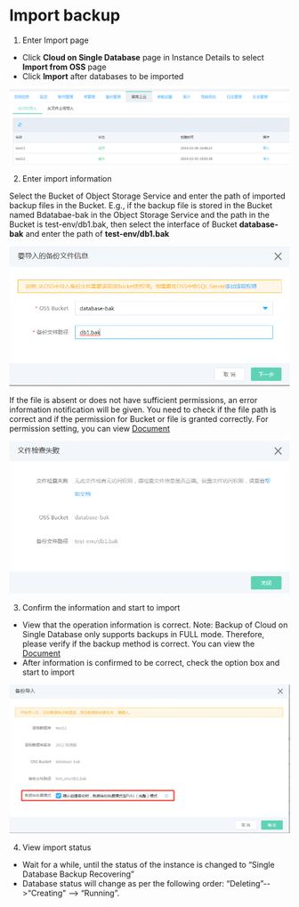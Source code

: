# Import backup

1. Enter Import page
- Click **Cloud on Single Database** page in Instance Details to select **Import from OSS** page
- Click **Import** after databases to be imported

![备份导入1](../../../../../../image/RDS/Import-Backup-V2-1.png)

2. Enter import information

Select the Bucket of Object Storage Service and enter the path of imported backup files in the Bucket. E.g., if the backup file is stored in the Bucket named Bdatabae-bak in the Object Storage Service and the path in the Bucket is test-env/db1.bak, then select the interface of Bucket **database-bak** and enter the path of **test-env/db1.bak**

![备份导入2](../../../../../../image/RDS/Import-Backup-V2-2.png)

If the file is absent or does not have sufficient permissions, an error information notification will be given. You need to check if the file path is correct and if the permission for Bucket or file is granted correctly. For permission setting, you can view [Document](https://docs.jdcloud.com/cn/rds/grant-file-privilege-v2)

![备份导入3](../../../../../../image/RDS/Import-Backup-V2-3.png)

3. Confirm the information and start to import
- View that the operation information is correct. 
Note: Backup of Cloud on Single Database only supports backups in FULL mode. Therefore, please verify if the backup method is correct. You can view the [Document](https://docs.jdcloud.com/cn/rds/backup-local-database-v2)
- After information is confirmed to be correct, check the option box and start to import

![备份导入4](../../../../../../image/RDS/Import-Backup-V2-4.png)

4. View import status
- Wait for a while, until the status of the instance is changed to “Single Database Backup Recovering” 
- Database status will change as per the following order: “Deleting”-->“Creating" --> “Running”.
